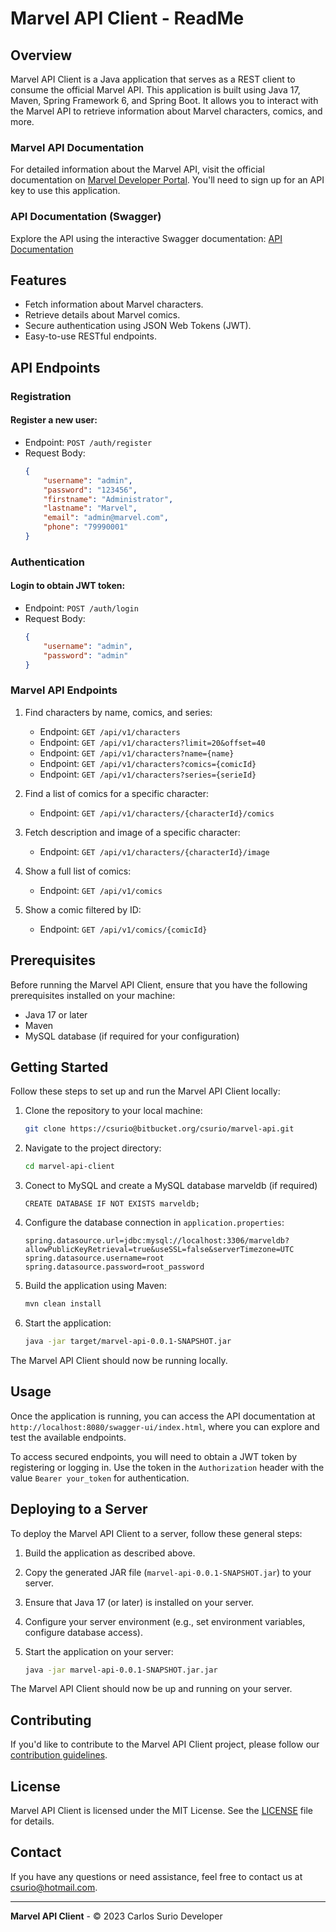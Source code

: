 # Marvel API Client - ReadMe

## Overview

Marvel API Client is a Java application that serves as a REST client to consume the official Marvel API. This application is built using Java 17, Maven, Spring Framework 6, and Spring Boot. It allows you to interact with the Marvel API to retrieve information about Marvel characters, comics, and more.

### Marvel API Documentation

For detailed information about the Marvel API, visit the official documentation on [Marvel Developer Portal](https://developer.marvel.com/). You'll need to sign up for an API key to use this application.

### API Documentation (Swagger)

Explore the API using the interactive Swagger documentation: [API Documentation](http://localhost:8080/swagger-ui/index.html)

## Features

- Fetch information about Marvel characters.
- Retrieve details about Marvel comics.
- Secure authentication using JSON Web Tokens (JWT).
- Easy-to-use RESTful endpoints.

## API Endpoints

### Registration

#### Register a new user:

- Endpoint: `POST /auth/register`
- Request Body:
  ```json
  {
      "username": "admin",
      "password": "123456",
      "firstname": "Administrator",
      "lastname": "Marvel",
      "email": "admin@marvel.com",
      "phone": "79990001"
  }
  ```

### Authentication

#### Login to obtain JWT token:

- Endpoint: `POST /auth/login`
- Request Body:
  ```json
  {
      "username": "admin",
      "password": "admin"
  }
  ```

### Marvel API Endpoints

1. Find characters by name, comics, and series:

   - Endpoint: `GET /api/v1/characters`
   - Endpoint: `GET /api/v1/characters?limit=20&offset=40`
   - Endpoint: `GET /api/v1/characters?name={name}`
   - Endpoint: `GET /api/v1/characters?comics={comicId}`
   - Endpoint: `GET /api/v1/characters?series={serieId}`

2. Find a list of comics for a specific character:

   - Endpoint: `GET /api/v1/characters/{characterId}/comics`

3. Fetch description and image of a specific character:

   - Endpoint: `GET /api/v1/characters/{characterId}/image`

4. Show a full list of comics:

   - Endpoint: `GET /api/v1/comics`

5. Show a comic filtered by ID:

   - Endpoint: `GET /api/v1/comics/{comicId}`

## Prerequisites

Before running the Marvel API Client, ensure that you have the following prerequisites installed on your machine:

- Java 17 or later
- Maven
- MySQL database (if required for your configuration)

## Getting Started

Follow these steps to set up and run the Marvel API Client locally:

1. Clone the repository to your local machine:

   ```bash
   git clone https://csurio@bitbucket.org/csurio/marvel-api.git
   ```

2. Navigate to the project directory:

   ```bash
   cd marvel-api-client
   ```

3. Conect to MySQL  and create a MySQL database marveldb (if required)
 
   ```properties
   CREATE DATABASE IF NOT EXISTS marveldb;
   ```

4. Configure the database connection in `application.properties`:

   ```properties
   spring.datasource.url=jdbc:mysql://localhost:3306/marveldb?allowPublicKeyRetrieval=true&useSSL=false&serverTimezone=UTC
   spring.datasource.username=root
   spring.datasource.password=root_password
   ```

5. Build the application using Maven:

   ```bash
   mvn clean install
   ```

6. Start the application:

   ```bash
   java -jar target/marvel-api-0.0.1-SNAPSHOT.jar
   ```

The Marvel API Client should now be running locally.

## Usage

Once the application is running, you can access the API documentation at `http://localhost:8080/swagger-ui/index.html`, where you can explore and test the available endpoints.

To access secured endpoints, you will need to obtain a JWT token by registering or logging in. Use the token in the `Authorization` header with the value `Bearer your_token` for authentication.

## Deploying to a Server

To deploy the Marvel API Client to a server, follow these general steps:

1. Build the application as described above.

2. Copy the generated JAR file (`marvel-api-0.0.1-SNAPSHOT.jar`) to your server.

3. Ensure that Java 17 (or later) is installed on your server.

4. Configure your server environment (e.g., set environment variables, configure database access).

5. Start the application on your server:

   ```bash
   java -jar marvel-api-0.0.1-SNAPSHOT.jar.jar
   ```

The Marvel API Client should now be up and running on your server.

## Contributing

If you'd like to contribute to the Marvel API Client project, please follow our [contribution guidelines](CONTRIBUTING.md).

## License

Marvel API Client is licensed under the MIT License. See the [LICENSE](LICENSE) file for details.

## Contact

If you have any questions or need assistance, feel free to contact us at [csurio@hotmail.com](mailto:csurio@hotmail.com).

---

**Marvel API Client** - © 2023 Carlos Surio Developer
